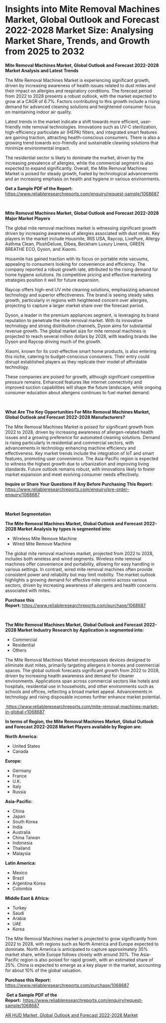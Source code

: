 <p><h1>Insights into Mite Removal Machines Market, Global Outlook and Forecast 2022-2028 Market Size: Analysing Market Share, Trends, and Growth from 2025 to 2032</h1></p><p><strong>Mite Removal Machines Market, Global Outlook and Forecast 2022-2028 Market Analysis and Latest Trends</strong></p>
<p><p>The Mite Removal Machines Market is experiencing significant growth, driven by increasing awareness of health issues related to dust mites and their impact on allergies and respiratory conditions. The forecast period from 2022 to 2028 presents a robust outlook, with the market expected to grow at a CAGR of 6.7%. Factors contributing to this growth include a rising demand for advanced cleaning solutions and heightened consumer focus on maintaining indoor air quality.</p><p>Latest trends in the market indicate a shift towards more efficient, user-friendly mite removal technologies. Innovations such as UV-C sterilization, high-efficiency particulate air (HEPA) filters, and integrated smart features are gaining traction, attracting health-conscious consumers. There is also a growing trend towards eco-friendly and sustainable cleaning solutions that minimize environmental impact.</p><p>The residential sector is likely to dominate the market, driven by the increasing prevalence of allergies, while the commercial segment is also expected to expand significantly. Overall, the Mite Removal Machines Market is poised for steady growth, fueled by technological advancements and an increasing emphasis on health and hygiene in various environments.</p></p>
<p><strong>Get a Sample PDF of the Report:&nbsp;</strong> <a href="https://www.reliableresearchreports.com/enquiry/request-sample/1068687?utm_campaign=2264&utm_medium=2&utm_source=Github&utm_content=ia&utm_term=21032025&utm_id=mite-removal-machines-market-global-outlook-and-forecast-2022-2028">https://www.reliableresearchreports.com/enquiry/request-sample/1068687</a></p>
<p>&nbsp;</p>
<p><strong>Mite Removal Machines Market, Global Outlook and Forecast 2022-2028 Major Market Players</strong></p>
<p><p>The global mite removal machines market is witnessing significant growth driven by increasing awareness of allergies associated with dust mites. Key players in the market include Housmile, IRIS USA, Raycop, LivePure, Allergy Asthma Clean, PlushDeluxe, Dibea, Beckham Luxury Linens, GREEN BREATHE ECO, Dyson, and Xiaomi.</p><p>Housmile has gained traction with its focus on portable mite vacuums, appealing to consumers looking for convenience and efficiency. The company reported a robust growth rate, attributed to the rising demand for home hygiene solutions. Its competitive pricing and effective marketing strategies position it well for future expansion.</p><p>Raycop offers high-end UV mite cleaning solutions, emphasizing advanced technology and superior effectiveness. The brand is seeing steady sales growth, particularly in regions with heightened concern over allergies, projecting to capture a larger market share over the forecast period.</p><p>Dyson, a leader in the premium appliances segment, is leveraging its brand reputation to penetrate the mite removal market. With its innovative technology and strong distribution channels, Dyson aims for substantial revenue growth. The global market size for mite removal machines is projected to reach several million dollars by 2028, with leading brands like Dyson and Raycop driving much of the growth.</p><p>Xiaomi, known for its cost-effective smart home products, is also entering this niche, catering to budget-conscious consumers. Their entry could disrupt established players as they replicate their model of affordable technology.</p><p>These companies are poised for growth, although significant competitive pressure remains. Enhanced features like internet connectivity and improved suction capabilities will shape the future landscape, while ongoing consumer education about allergens continues to fuel market demand.</p></p>
<p>&nbsp;</p>
<p><strong>What Are The Key Opportunities For Mite Removal Machines Market, Global Outlook and Forecast 2022-2028 Manufacturers?</strong></p>
<p><p>The Mite Removal Machines Market is poised for significant growth from 2022 to 2028, driven by increasing awareness of allergen-related health issues and a growing preference for automated cleaning solutions. Demand is rising particularly in residential and commercial sectors, with advancements in technology enhancing machine efficiency and effectiveness. Key market trends include the integration of IoT and smart features, promoting user convenience. The Asia-Pacific region is expected to witness the highest growth due to urbanization and improving living standards. Future outlook remains robust, with innovations likely to foster market expansion and meet evolving consumer needs effectively.</p></p>
<p><strong>Inquire or Share Your Questions If Any Before Purchasing This Report:</strong> <a href="https://www.reliableresearchreports.com/enquiry/pre-order-enquiry/1068687?utm_campaign=2264&utm_medium=2&utm_source=Github&utm_content=ia&utm_term=21032025&utm_id=mite-removal-machines-market-global-outlook-and-forecast-2022-2028">https://www.reliableresearchreports.com/enquiry/pre-order-enquiry/1068687</a></p>
<p>&nbsp;</p>
<p><strong>Market Segmentation</strong></p>
<p><strong>The Mite Removal Machines Market, Global Outlook and Forecast 2022-2028 Market Analysis by types is segmented into:</strong></p>
<p><ul><li>Wireless Mite Remove Machine</li><li>Wired Mite Remove Machine</li></ul></p>
<p><p>The global mite removal machines market, projected from 2022 to 2028, includes both wireless and wired segments. Wireless mite removal machines offer convenience and portability, allowing for easy handling in various settings. In contrast, wired mite removal machines often provide consistent power and reliability but may limit mobility. The market outlook highlights a growing demand for effective mite control across various sectors, driven by increasing awareness of allergens and health concerns associated with mites.</p></p>
<p><strong>Purchase this Report:&nbsp;</strong><a href="https://www.reliableresearchreports.com/purchase/1068687?utm_campaign=2264&utm_medium=2&utm_source=Github&utm_content=ia&utm_term=21032025&utm_id=mite-removal-machines-market-global-outlook-and-forecast-2022-2028">https://www.reliableresearchreports.com/purchase/1068687</a></p>
<p>&nbsp;</p>
<p><strong>The Mite Removal Machines Market, Global Outlook and Forecast 2022-2028 Market Industry Research by Application is segmented into:</strong></p>
<p><ul><li>Commercial</li><li>Residential</li><li>Others</li></ul></p>
<p><p>The Mite Removal Machines Market encompasses devices designed to eliminate dust mites, primarily targeting allergens in homes and commercial spaces. The global outlook forecasts significant growth from 2022 to 2028, driven by increasing health awareness and demand for cleaner environments. Applications span across commercial sectors like hotels and hospitals, residential use in households, and other environments such as schools and offices, reflecting a broad market appeal. Advancements in technology and rising disposable incomes further enhance market potential.</p></p>
<p><a href="https://www.reliableresearchreports.com/mite-removal-machines-market-in-global-r1068687?utm_campaign=2264&utm_medium=2&utm_source=Github&utm_content=ia&utm_term=21032025&utm_id=mite-removal-machines-market-global-outlook-and-forecast-2022-2028">&nbsp;https://www.reliableresearchreports.com/mite-removal-machines-market-in-global-r1068687</a></p>
<p><strong>In terms of Region, the Mite Removal Machines Market, Global Outlook and Forecast 2022-2028 Market Players available by Region are:</strong></p>
<p>
    <p> <strong> North America: </strong>
        <ul>
            <li>United States</li>
            <li>Canada</li>
        </ul>
        </p> 
    <p> <strong> Europe: </strong>
        <ul>
            <li>Germany</li>
            <li>France</li>
            <li>U.K.</li>
            <li>Italy</li>
            <li>Russia</li>
        </ul>
        </p> 
    <p> <strong> Asia-Pacific: </strong>
        <ul>
            <li>China</li>
            <li>Japan</li>
            <li>South Korea</li>
            <li>India</li>
            <li>Australia</li>
            <li>China Taiwan</li>
            <li>Indonesia</li>
            <li>Thailand</li>
            <li>Malaysia</li>
        </ul>
        </p> 
    <p> <strong> Latin America: </strong>
        <ul>
            <li>Mexico</li>
            <li>Brazil</li>
            <li>Argentina Korea</li>
            <li>Colombia</li>
        </ul>
        </p> 
    <p> <strong> Middle East & Africa: </strong>
        <ul>
            <li>Turkey</li>
            <li>Saudi</li>
            <li>Arabia</li>
            <li>UAE</li>
            <li>Korea</li>
        </ul>
    </p>
    </p>
<p><p>The Mite Removal Machines market is projected to grow significantly from 2022 to 2028, with regions such as North America and Europe expected to dominate. North America is anticipated to capture approximately 35% market share, while Europe follows closely with around 30%. The Asia-Pacific region is also poised for rapid growth, with an estimated share of 25%. China is expected to emerge as a key player in the market, accounting for about 10% of the global valuation.</p></p>
<p><strong>Purchase this Report: </strong><a href="https://www.reliableresearchreports.com/purchase/1068687?utm_campaign=2264&utm_medium=2&utm_source=Github&utm_content=ia&utm_term=21032025&utm_id=mite-removal-machines-market-global-outlook-and-forecast-2022-2028">https://www.reliableresearchreports.com/purchase/1068687</a></p>
<p>&nbsp;<strong>Get a Sample PDF of the Report:&nbsp;&nbsp;</strong><a href="https://www.reliableresearchreports.com/enquiry/request-sample/1068687?utm_campaign=2264&utm_medium=2&utm_source=Github&utm_content=ia&utm_term=21032025&utm_id=mite-removal-machines-market-global-outlook-and-forecast-2022-2028">https://www.reliableresearchreports.com/enquiry/request-sample/1068687</a></p>
<p><strong></strong></p>
<p><p><a href="https://github.com/lamlebienz7j/Market-Research-Report-List-1/blob/main/ar-hud-market-global-outlook-and-forecast-2022-2028-market.md?utm_campaign=2264&utm_medium=2&utm_source=Github&utm_content=ia&utm_term=21032025&utm_id=mite-removal-machines-market-global-outlook-and-forecast-2022-2028">AR HUD Market, Global Outlook and Forecast 2022-2028 Market</a></p></p>